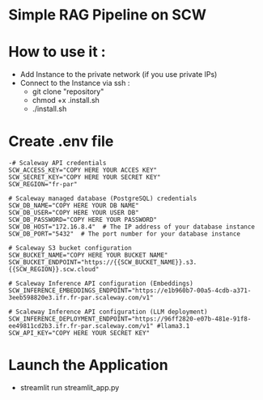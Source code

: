   # Simple RAG Pipeline on SCW

   # How to use it :
  - Add Instance to the private network (if you use private IPs)
  - Connect to the Instance via ssh :
    - git clone "repository"
    - chmod +x .install.sh
    - ./install.sh

   # Create .env file
    -# Scaleway API credentials
    SCW_ACCESS_KEY="COPY HERE YOUR ACCES KEY"
    SCW_SECRET_KEY="COPY HERE YOUR SECRET KEY"
    SCW_REGION="fr-par" 
    
    # Scaleway managed database (PostgreSQL) credentials
    SCW_DB_NAME="COPY HERE YOUR DB NAME"
    SCW_DB_USER="COPY HERE YOUR USER DB"
    SCW_DB_PASSWORD="COPY HERE YOUR PASSWORD"
    SCW_DB_HOST="172.16.8.4"  # The IP address of your database instance
    SCW_DB_PORT="5432"  # The port number for your database instance
    
    # Scaleway S3 bucket configuration
    SCW_BUCKET_NAME="COPY HERE YOUR BUCKET NAME"
    SCW_BUCKET_ENDPOINT="https://{{SCW_BUCKET_NAME}}.s3.{{SCW_REGION}}.scw.cloud"
  
    # Scaleway Inference API configuration (Embeddings)
    SCW_INFERENCE_EMBEDDINGS_ENDPOINT="https://e1b960b7-00a5-4cdb-a371-3eeb598820e3.ifr.fr-par.scaleway.com/v1"
  
    # Scaleway Inference API configuration (LLM deployment)
    SCW_INFERENCE_DEPLOYMENT_ENDPOINT="https://96ff2820-e07b-481e-91f8-ee49811cd2b3.ifr.fr-par.scaleway.com/v1" #llama3.1
    SCW_API_KEY="COPY HERE YOUR SECRET KEY"

   # Launch the Application 
  - streamlit run streamlit_app.py
